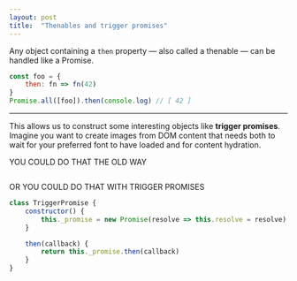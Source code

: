 ```yaml
---
layout: post
title:  "Thenables and trigger promises"
---
```


Any object containing a `then` property — also called a thenable — can be handled like a Promise.
``` javascript
const foo = {
    then: fn => fn(42)
}
Promise.all([foo]).then(console.log) // [ 42 ]
```

<hr>

This allows us to construct some interesting objects like **trigger promises**. Imagine you want to create images from DOM content that needs both to wait for your preferred font to have loaded and for content hydration. 

YOU COULD DO THAT THE OLD WAY
``` javascript
```

OR YOU COULD DO THAT WITH TRIGGER PROMISES

``` javascript
class TriggerPromise {
    constructor() {
        this._promise = new Promise(resolve => this.resolve = resolve)
    }

    then(callback) {
        return this._promise.then(callback)
    }
}
```

<!-- can we make a CancellerPromise with this?  -->